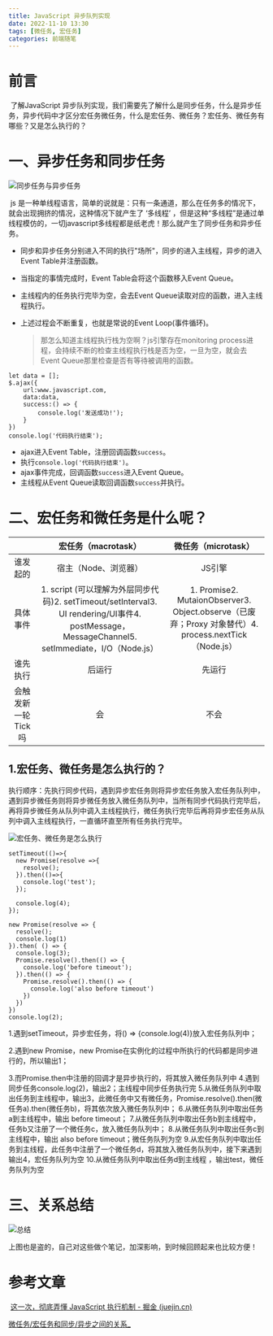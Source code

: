 ```yaml
---
title: JavaScript 异步队列实现
date: 2022-11-10 13:30
tags: [微任务, 宏任务]
categories: 前端随笔
---
```


# 前言

​	了解JavaScript 异步队列实现，我们需要先了解什么是同步任务，什么是异步任务，异步代码中才区分宏任务微任务，什么是宏任务、微任务？宏任务、微任务有哪些？又是怎么执行的？

# 一、异步任务和同步任务

![同步任务与异步任务](https://p9-juejin.byteimg.com/tos-cn-i-k3u1fbpfcp/9b354be478dd4d369799be4d4f0087e2~tplv-k3u1fbpfcp-watermark.image?)

​		js 是一种单线程语言，简单的说就是：只有一条通道，那么在任务多的情况下，就会出现拥挤的情况，这种情况下就产生了 ‘多线程’ ，但是这种“多线程”是通过单线程模仿的，一切javascript多线程都是纸老虎！那么就产生了同步任务和异步任务。

- 同步和异步任务分别进入不同的执行"场所"，同步的进入主线程，异步的进入Event Table并注册函数。

- 当指定的事情完成时，Event Table会将这个函数移入Event Queue。

- 主线程内的任务执行完毕为空，会去Event Queue读取对应的函数，进入主线程执行。

- 上述过程会不断重复，也就是常说的Event Loop(事件循环)。

  

  > 那怎么知道主线程执行栈为空啊？js引擎存在monitoring process进程，会持续不断的检查主线程执行栈是否为空，一旦为空，就会去Event Queue那里检查是否有等待被调用的函数。

```
let data = [];
$.ajax({
    url:www.javascript.com,
    data:data,
    success:() => {
        console.log('发送成功!');
    }
})
console.log('代码执行结束');
```

- ajax进入Event Table，注册回调函数`success`。
- 执行`console.log('代码执行结束')`。
- ajax事件完成，回调函数`success`进入Event Queue。
- 主线程从Event Queue读取回调函数`success`并执行。

# 二、宏任务和微任务是什么呢？

|                    |                   **宏任务（macrotask）**                    |                   **微任务（microtask）**                    |
| :----------------: | :----------------------------------------------------------: | :----------------------------------------------------------: |
|      谁发起的      |                     宿主（Node、浏览器）                     |                            JS引擎                            |
|      具体事件      | 1. script (可以理解为外层同步代码)2. setTimeout/setInterval3. UI rendering/UI事件4. postMessage，MessageChannel5. setImmediate，I/O（Node.js） | 1. Promise2. MutaionObserver3. Object.observe（已废弃；Proxy 对象替代）4. process.nextTick（Node.js） |
|      谁先执行      |                            后运行                            |                            先运行                            |
| 会触发新一轮Tick吗 |                              会                              |                             不会                             |

## 1.宏任务、微任务是怎么执行的？

​	执行顺序：先执行同步代码，遇到异步宏任务则将异步宏任务放入宏任务队列中，遇到异步微任务则将异步微任务放入微任务队列中，当所有同步代码执行完毕后，再将异步微任务从队列中调入主线程执行，微任务执行完毕后再将异步宏任务从队列中调入主线程执行，一直循环直至所有任务执行完毕。

![宏任务、微任务是怎么执行](https://p6-juejin.byteimg.com/tos-cn-i-k3u1fbpfcp/71de5ee24ed84d108e0d1127c03f6474~tplv-k3u1fbpfcp-watermark.image?)

```
setTimeout(()=>{
  new Promise(resolve =>{
  	resolve();
  }).then(()=>{
  	console.log('test');
  });

  console.log(4);
});

new Promise(resolve => {
  resolve();
  console.log(1)
}).then( () => {
  console.log(3);
  Promise.resolve().then(() => {
    console.log('before timeout');
  }).then(() => {
    Promise.resolve().then(() => {
      console.log('also before timeout')
    })
  })
})
console.log(2);
```

1.遇到setTimeout，异步宏任务，将() => {console.log(4)}放入宏任务队列中；

2.遇到new Promise，new Promise在实例化的过程中所执行的代码都是同步进行的，所以输出1；

3.而Promise.then中注册的回调才是异步执行的，将其放入微任务队列中
4.遇到同步任务console.log(2)，输出2；主线程中同步任务执行完
5.从微任务队列中取出任务到主线程中，输出3，此微任务中又有微任务，Promise.resolve().then(微任务a).then(微任务b)，将其依次放入微任务队列中；
6.从微任务队列中取出任务a到主线程中，输出 before timeout；
7.从微任务队列中取出任务b到主线程中，任务b又注册了一个微任务c，放入微任务队列中；
8.从微任务队列中取出任务c到主线程中，输出 also before timeout；微任务队列为空
9.从宏任务队列中取出任务到主线程，此任务中注册了一个微任务d，将其放入微任务队列中，接下来遇到输出4，宏任务队列为空
10.从微任务队列中取出任务d到主线程 ，输出test，微任务队列为空

# 三、关系总结

![总结](https://p6-juejin.byteimg.com/tos-cn-i-k3u1fbpfcp/945651e8e2404a5093810c7d73272897~tplv-k3u1fbpfcp-watermark.image?)

上图也是盗的，自己对这些做个笔记，加深影响，到时候回顾起来也比较方便！

# 参考文章

​	[这一次，彻底弄懂 JavaScript 执行机制 - 掘金 (juejin.cn)](https://juejin.cn/post/6844903512845860872)

​	[ 微任务/宏任务和同步/异步之间的关系_](https://blog.csdn.net/weixin_45888701/article/details/116781078)